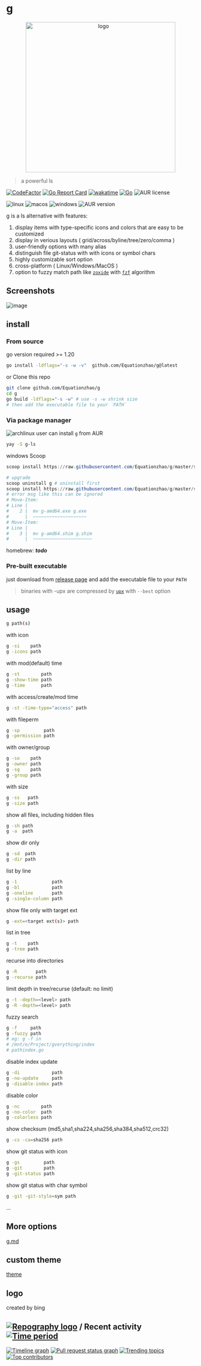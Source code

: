 # g

<div style="text-align: center;"><img src="logo.jpg" width="400"  alt="logo"/></div>

> a powerful ls

[![CodeFactor](https://www.codefactor.io/repository/github/equationzhao/g/badge/master)](https://www.codefactor.io/repository/github/equationzhao/g/overview/master)
[![Go Report Card](https://goreportcard.com/badge/github.com/Equationzhao/g)](https://goreportcard.com/report/github.com/Equationzhao/g)
[![wakatime](https://wakatime.com/badge/github/Equationzhao/g.svg)](https://wakatime.com/badge/github/Equationzhao/g)
[![Go](https://github.com/Equationzhao/g/actions/workflows/go.yml/badge.svg)](https://github.com/Equationzhao/g/actions/workflows/go.yml)
![AUR license](https://img.shields.io/aur/license/g-ls)

![linux](https://img.shields.io/badge/Linux-FCC624?style=for-the-badge&logo=linux&logoColor=black)
![macos](https://img.shields.io/badge/mac%20os-000000?style=for-the-badge&logo=apple&logoColor=white)
![windows](https://img.shields.io/badge/Windows-0078D6?style=for-the-badge&logo=windows&logoColor=white)
![AUR version](https://img.shields.io/aur/version/g-ls?color=1793d1&label=g-ls&logo=arch-linux&style=for-the-badge)

g is a ls alternative with features:

1. display items with type-specific icons and colors that are easy to be customized
2. display in verious layouts ( grid/across/byline/tree/zero/comma )
3. user-friendly options with many alias
4. distinguish file git-status with with icons or symbol chars
5. highly customizable sort option
6. cross-platform ( Linux/Windows/MacOS )
7. option to fuzzy match path like [`zoxide`](https://github.com/ajeetdsouza/zoxide) with [`fzf`](https://github.com/junegunn/fzf) algorithm

## Screenshots

![image](./how-g-works.gif)

## install

### From source

go version required >= 1.20

```bash
go install -ldflags="-s -w -v"  github.com/Equationzhao/g@latest
```

or Clone this repo

```bash
git clone github.com/Equationzhao/g
cd g
go build -ldflags="-s -w" # use -s -w shrink size
# then add the executable file to your `PATH`
```

### Via package manager

![archlinux](https://img.shields.io/badge/Arch_Linux-1793D1?logo=arch-linux&logoColor=white)
user can install `g` from AUR

```bash
yay -S g-ls
```

windows Scoop

```powershell
scoop install https://raw.githubusercontent.com/Equationzhao/g/master/scoop/g.json
```

```powershell
# upgrade
scoop uninstall g # uninstall first
scoop install https://raw.githubusercontent.com/Equationzhao/g/master/scoop/g.json
# error msg like this can be ignored
# Move-Item: 
# Line |
#    2 |  mv g-amd64.exe g.exe
#      |  ~~~~~~~~~~~~~~~~~~~~
# Move-Item: 
# Line |
#    3 |  mv g-amd64.shim g.shim
#      |  ~~~~~~~~~~~~~~~~~~~~~~
```

homebrew: ***todo***


### Pre-built executable

just download from [release page](https://github.com/Equationzhao/g/releases) and add the executable file to your `PATH`

> binaries with -upx are compressed by [`upx`](https://github.com/upx/upx) with `--best` option

## usage

```bash
g path(s)
```

with icon

```bash
g -si    path
g -icons path
```

with mod(default) time

```bash
g -st        path
g -show-time path
g -time      path
```

with access/create/mod time

```bash
g -st -time-type="access" path
```

with fileperm

```bash
g -sp         path
g -permission path
```

with owner/group

```bash
g -so    path
g -owner path
g -sg    path
g -group path
```

with size

```bash
g -ss   path
g -size path
```

show all files, including hidden files

```bash
g -sh path
g -a  path
```

show dir only

```bash
g -sd  path
g -dir path
```

list by line

```bash
g -1             path
g -bl            path
g -oneline       path
g -single-column path
```

show file only with target ext

```bash
g -ext=<target ext(s)> path
```

list in tree

```bash
g -t    path
g -tree path
```

recurse into directories

```bash
g -R       path
g -recurse path
```

limit depth in tree/recurse (default: no limit)

```bash
g -t -depth=<level> path
g -R -depth=<level> path
```

fuzzy search

```bash
g -f     path
g -fuzzy path
# eg: g -f in
# /mnt/e/Project/gverything/index
# pathindex.go
```

disable index update

```bash
g -di            path  
g -no-update     path
g -disable-index path
```

disable color

```bash
g -nc        path
g -no-color  path
g -colorless path
```

show checksum (md5,sha1,sha224,sha256,sha384,sha512,crc32)

```bash
g -cs -ca=sha256 path
```

show git status with icon

```bash
g -gs         path
g -git        path
g -git-status path
```

show git status with char symbol

```bash
g -git -git-style=sym path
```

...

## More options

[g.md](g.md)

## custom theme

[theme](THEME.md)

## logo

created by bing

## [![Repography logo](https://images.repography.com/logo.svg)](https://repography.com) / Recent activity [![Time period](https://images.repography.com/35290882/Equationzhao/g/recent-activity/d06TKxKV8-Bc1zgTdodyAUFkmX-KdMR5ydV1GeE2jJY/r-OWQ7WewQlCCz2r7byT3_mCR0x8LTCx95ZyLfOY7CI_badge.svg)](https://repography.com)

[![Timeline graph](https://images.repography.com/35290882/Equationzhao/g/recent-activity/d06TKxKV8-Bc1zgTdodyAUFkmX-KdMR5ydV1GeE2jJY/r-OWQ7WewQlCCz2r7byT3_mCR0x8LTCx95ZyLfOY7CI_timeline.svg)](https://github.com/Equationzhao/g/commits)
[![Pull request status graph](https://images.repography.com/35290882/Equationzhao/g/recent-activity/d06TKxKV8-Bc1zgTdodyAUFkmX-KdMR5ydV1GeE2jJY/r-OWQ7WewQlCCz2r7byT3_mCR0x8LTCx95ZyLfOY7CI_prs.svg)](https://github.com/Equationzhao/g/pulls)
[![Trending topics](https://images.repography.com/35290882/Equationzhao/g/recent-activity/d06TKxKV8-Bc1zgTdodyAUFkmX-KdMR5ydV1GeE2jJY/r-OWQ7WewQlCCz2r7byT3_mCR0x8LTCx95ZyLfOY7CI_words.svg)](https://github.com/Equationzhao/g/commits)
[![Top contributors](https://images.repography.com/35290882/Equationzhao/g/recent-activity/d06TKxKV8-Bc1zgTdodyAUFkmX-KdMR5ydV1GeE2jJY/r-OWQ7WewQlCCz2r7byT3_mCR0x8LTCx95ZyLfOY7CI_users.svg)](https://github.com/Equationzhao/g/graphs/contributors)
